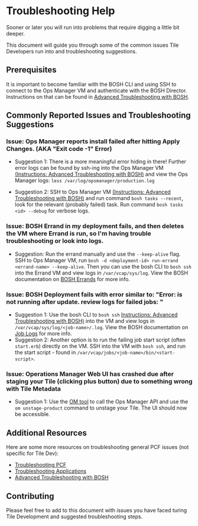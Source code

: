 # Troubleshooting Help

Sooner or later you will run into problems that require digging a little bit deeper.

This document will guide you through some of the common issues Tile Developers run into and troubleshooting suggestions.

## Prerequisites

It is important to become familiar with the BOSH CLI and using SSH to connect to the Ops Manager VM and authenticate with the BOSH Director. Instructions on that can be found in [Advanced Troubleshooting with BOSH](http://docs.pivotal.io/pivotalcf/customizing/trouble-advanced.html).

## Commonly Reported Issues and Troubleshooting Suggestions

### Issue: Ops Manager reports install failed after hitting Apply Changes. (AKA "Exit code -1" Error)
- Suggestion 1: There is a more meaningful error hiding in there! Further error logs can be found by ssh-ing into the Ops Manager VM [(Instructions: Advanced Troubleshooting with BOSH)](http://docs.pivotal.io/pivotalcf/customizing/trouble-advanced.html) and view the Ops Manager logs: `less /var/log/opsmanager/production.log`

- Suggestion 2: SSH to Ops Manager VM [(Instructions: Advanced Troubleshooting with BOSH)](http://docs.pivotal.io/pivotalcf/customizing/trouble-advanced.html) and run command `bosh tasks --recent`, look for the relevant (probably failed) task. Run command `bosh tasks <id> --debug` for verbose logs.

### Issue: BOSH Errand in my deployment fails, and then deletes the VM where Errand is run, so I'm having trouble troubleshooting or look into logs.
- Suggestion: Run the errand manually and use the `--keep-alive` flag. SSH to Ops Manager VM, run `bosh -d <deployment-id> run-errand <errand-name> --keep-alive`. Then you can use the bosh CLI to `bosh ssh` into the Errand VM and view logs in `/var/vcap/sys/log`. View the BOSH documentation on [BOSH Errands](https://bosh.io/docs/cli-v2/#errand-mgmt) for more info.

### Issue: BOSH Deployment fails with error similar to: "Error: <job name> is not running after update. review logs for failed jobs: <job name>"
- Suggestion 1: Use the bosh CLI to `bosh ssh` [Instructions: Advanced Troubleshooting with BOSH)](https://docs.pivotal.io/pivotalcf/2-3/customizing/trouble-advanced.html#bosh-ssh) into the VM and view logs in `/var/vcap/sys/log/<job-name>/.log`. View the BOSH documentation on [Job Logs](https://bosh.io/docs/job-logs/) for more info.
- Suggestion 2: Another option is to run the failing job start script (often `start.erb`) directly on the VM. SSH into the VM with `bosh ssh`, and run the start script - found in `/var/vcap/jobs/<job-name>/bin/<start-script>`.

### Issue: Operations Manager Web UI has crashed due after staging your Tile (clicking plus button) due to something wrong with Tile Metadata
- Suggestion 1: Use the [OM tool](https://github.com/pivotal-cf/om) to call the Ops Manager API and use the `om unstage-product` command to unstage your Tile. The UI should now be accessible.

## Additional Resources
Here are some more resources on troubleshooting general PCF issues (not specific for Tile Dev):

- [Troubleshooting PCF](http://docs.pivotal.io/pivotalcf/customizing/troubleshooting.html)
- [Troubleshooting Applications](http://docs.pivotal.io/pivotalcf/devguide/deploy-apps/troubleshoot-app-health.html)
- [Advanced Troubleshooting with BOSH](http://docs.pivotal.io/pivotalcf/customizing/trouble-advanced.html)

## Contributing
Please feel free to add to this document with issues you have faced turing Tile Development and suggested troubleshooting steps.
